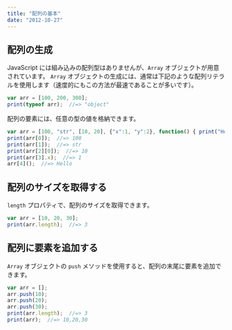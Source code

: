```yaml
---
title: "配列の基本"
date: "2012-10-27"
---
```


配列の生成
----

JavaScript には組み込みの配列型はありませんが、`Array` オブジェクトが用意されています。
`Array` オブジェクトの生成には、通常は下記のような配列リテラルを使用します（速度的にもこの方法が最速であることが多いです）。

```javascript
var arr = [100, 200, 300];
print(typeof arr);  //=> "object"
```

配列の要素には、任意の型の値を格納できます。

```javascript
var arr = [100, "str", [10, 20], {"x":1, "y":2}, function() { print("Hello");}];
print(arr[0]);  //=> 100
print(arr[1]);  //=> str
print(arr[2][0]);  //=> 10
print(arr[3].x);  //=> 1
arr[4]();  //=> Hello
```


配列のサイズを取得する
----

`length` プロパティで、配列のサイズを取得できます。

```javascript
var arr = [10, 20, 30];
print(arr.length);  //=> 3
```


配列に要素を追加する
----

`Array` オブジェクトの `push` メソッドを使用すると、配列の末尾に要素を追加できます。

```javascript
var arr = [];
arr.push(10);
arr.push(20);
arr.push(30);
print(arr.length);  //=> 3
print(arr);  //=> 10,20,30
```

